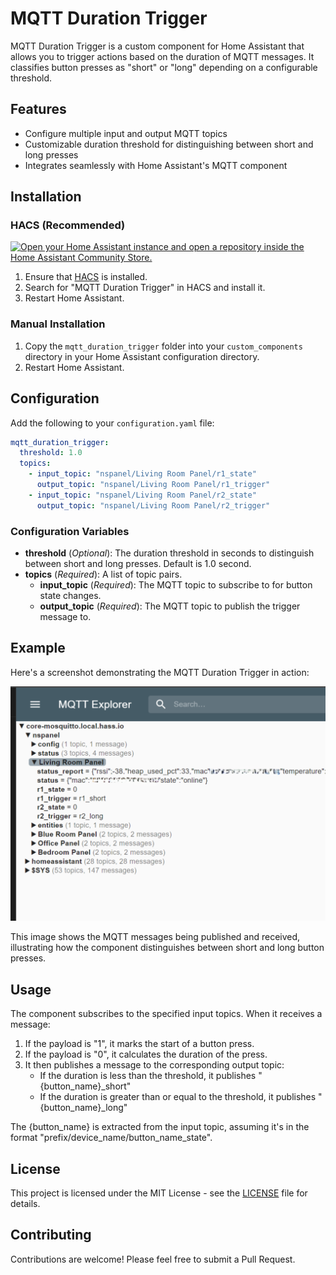 # MQTT Duration Trigger

MQTT Duration Trigger is a custom component for Home Assistant that allows you to trigger actions based on the duration of MQTT messages. It classifies button presses as "short" or "long" depending on a configurable threshold.

## Features

- Configure multiple input and output MQTT topics
- Customizable duration threshold for distinguishing between short and long presses
- Integrates seamlessly with Home Assistant's MQTT component

## Installation

### HACS (Recommended)

[![Open your Home Assistant instance and open a repository inside the Home Assistant Community Store.](https://my.home-assistant.io/badges/hacs_repository.svg)](https://my.home-assistant.io/redirect/hacs_repository/?owner=MichaelAyles&repository=mqtt-duration-trigger&category=Integrations)

1. Ensure that [HACS](https://hacs.xyz/) is installed.
2. Search for "MQTT Duration Trigger" in HACS and install it.
3. Restart Home Assistant.

### Manual Installation

1. Copy the `mqtt_duration_trigger` folder into your `custom_components` directory in your Home Assistant configuration directory.
2. Restart Home Assistant.

## Configuration

Add the following to your `configuration.yaml` file:

```yaml
mqtt_duration_trigger:
  threshold: 1.0
  topics:
    - input_topic: "nspanel/Living Room Panel/r1_state"
      output_topic: "nspanel/Living Room Panel/r1_trigger"
    - input_topic: "nspanel/Living Room Panel/r2_state"
      output_topic: "nspanel/Living Room Panel/r2_trigger"
```

### Configuration Variables

- **threshold** (*Optional*): The duration threshold in seconds to distinguish between short and long presses. Default is 1.0 second.
- **topics** (*Required*): A list of topic pairs.
  - **input_topic** (*Required*): The MQTT topic to subscribe to for button state changes.
  - **output_topic** (*Required*): The MQTT topic to publish the trigger message to.

## Example

Here's a screenshot demonstrating the MQTT Duration Trigger in action:

![MQTT Duration Trigger Example](MQTT_Explorer.png)

This image shows the MQTT messages being published and received, illustrating how the component distinguishes between short and long button presses.

## Usage

The component subscribes to the specified input topics. When it receives a message:

1. If the payload is "1", it marks the start of a button press.
2. If the payload is "0", it calculates the duration of the press.
3. It then publishes a message to the corresponding output topic:
   - If the duration is less than the threshold, it publishes "{button_name}_short"
   - If the duration is greater than or equal to the threshold, it publishes "{button_name}_long"

The {button_name} is extracted from the input topic, assuming it's in the format "prefix/device_name/button_name_state".

## License

This project is licensed under the MIT License - see the [LICENSE](LICENSE) file for details.

## Contributing

Contributions are welcome! Please feel free to submit a Pull Request.
